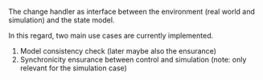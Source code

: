 The change handler as interface between the environment (real world and simulation) and the state model.

In this regard, two main use cases are currently implemented.
1. Model consistency check (later maybe also the ensurance)
2. Synchronicity ensurance between control and simulation (note: only relevant for the simulation case)
